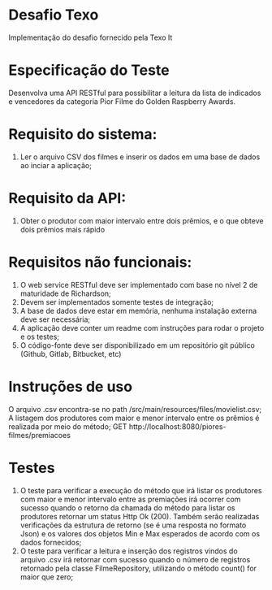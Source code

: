 # Desafio Texo
Implementação do desafio fornecido pela Texo It
# Especificação do Teste 
 
Desenvolva uma API RESTful para possibilitar a leitura da lista de indicados e vencedores da categoria Pior Filme do Golden Raspberry Awards. 

# Requisito do sistema: 
1. Ler o arquivo CSV dos filmes e inserir os dados em uma base de dados ao inciar a aplicação; 

# Requisito da API:  
1. Obter o produtor com maior intervalo entre dois prêmios, e o que obteve dois prêmios mais rápido

# Requisitos não funcionais: 
1. O web service RESTful deve ser implementado com base no nível 2 de maturidade de Richardson; 
2. Devem ser implementados somente testes de integração; 
3. A base de dados deve estar em memória, nenhuma instalação externa deve ser necessária; 
4. A aplicação deve conter um readme com instruções para rodar o projeto e os testes; 
5. O código-fonte deve ser disponibilizado em um repositório git público (Github, Gitlab, Bitbucket, etc)

# Instruções de uso

O arquivo .csv encontra-se no path /src/main/resources/files/movielist.csv;
A listagem dos produtores com maior e menor intervalo entre os prêmios é realizada por meio do método;
GET http://localhost:8080/piores-filmes/premiacoes

# Testes

1. O teste para verificar a execução do método que irá listar os produtores com maior e menor intervalo entre as premiações irá ocorrer com sucesso quando o retorno da chamada do método para listar os produtores retornar um status Http Ok (200). Também serão realizadas verificações da estrutura de retorno (se é uma resposta no formato Json) e os valores dos objetos Min e Max esperados de acordo com os dados fornecidos;
2. O teste para verificar a leitura e inserção dos registros vindos do arquivo .csv irá retornar com sucesso quando o número de registros retornado pela classe FilmeRepository, utilizando o método count() for maior que zero;
